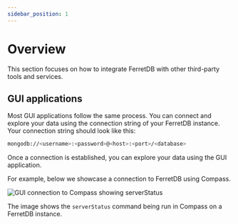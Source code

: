 ```yaml
---
sidebar_position: 1
---
```


# Overview

This section focuses on how to integrate FerretDB with other third-party tools and services.

## GUI applications

Most GUI applications follow the same process.
You can connect and explore your data using the connection string of your FerretDB instance.
Your connection string should look like this:

```sh
mongodb://<username>:<password>@<host>:<port>/<database>
```

Once a connection is established, you can explore your data using the GUI application.

For example, below we showcase a connection to FerretDB using Compass.

![GUI connection to Compass showing serverStatus](/img/docs/gui-connection.png)

The image shows the `serverStatus` command being run in Compass on a FerretDB instance.
